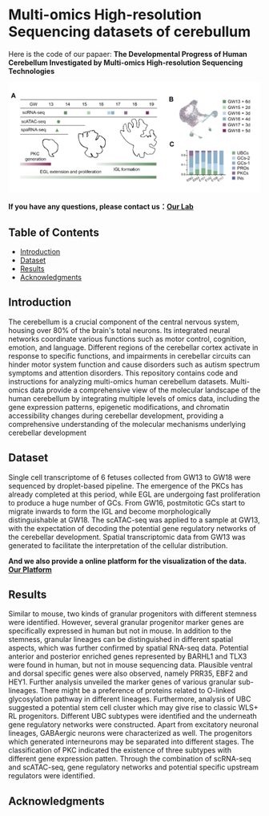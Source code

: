 #  Multi-omics High-resolution Sequencing datasets of cerebullum

Here is the code of our papaer: **The Developmental Progress of Human Cerebellum Investigated by Multi-omics High-resolution Sequencing Technologies**

![breif view of our paper](./picture1/picture1_00.png)


**If you have any questions, please contact us：**[**Our Lab**](http://english.genetics.cas.cn/people/faculty/index_20424.html?json=http://sourcedb.genetics.cas.cn/yw/people/peop/faculty/200907/t20090721_2130952.json)



## Table of Contents
- [Introduction](#introduction)
- [Dataset](#dataset)
- [Results](#results)
- [Acknowledgments](#acknowledgments)

## Introduction

The cerebellum is a crucial component of the central nervous system, housing over 80% of the brain's total neurons. Its integrated neural networks coordinate various functions such as motor control, cognition, emotion, and language. Different regions of the cerebellar cortex activate in response to specific functions, and impairments in cerebellar circuits can hinder motor system function and cause disorders such as autism spectrum symptoms and attention disorders. This repository contains code and instructions for analyzing multi-omics human cerebellum datasets. Multi-omics data provide a comprehensive view of the molecular landscape of the human cerebellum by integrating multiple levels of omics data, including the gene expression patterns, epigenetic modifications, and chromatin accessibility changes during cerebellar development, providing a comprehensive understanding of the molecular mechanisms underlying cerebellar development

## Dataset
Single cell transcriptome of 6 fetuses collected from GW13 to GW18 were sequenced by droplet-based pipeline. The emergence of the PKCs has already completed at this period, while EGL are undergoing fast proliferation to produce a huge number of GCs. From GW16, postmitotic GCs start to migrate inwards to form the IGL and become morphologically distinguishable at GW18. The scATAC-seq was applied to a sample at GW13, with the expectation of decoding the potential gene regulatory networks of the cerebellar development. Spatial transcriptomic data from GW13 was generated to facilitate the interpretation of the cellular distribution.

**And we also provide a online platform for the visualization of the data.** [**Our Platform**](http://sourcedb.genetics.cas.cn/yw/people/peop/faculty/200907/t20090721_2130952.json)

## Results
Similar to mouse, two kinds of granular progenitors with different stemness were identified. However, several granular progenitor marker genes are specifically expressed in human but not in mouse. In addition to the stemness, granular lineages can be distinguished in different spatial aspects, which was further confirmed by spatial RNA-seq data. Potential anterior and posterior enriched genes represented by BARHL1 and TLX3 were found in human, but not in mouse sequencing data. Plausible ventral and dorsal specific genes were also observed, namely PRR35, EBF2 and HEY1. Further analysis unveiled the marker genes of various granular sub-lineages. There might be a preference of proteins related to O-linked glycosylation pathway in different lineages. Furthermore, analysis of UBC suggested a potential stem cell cluster which may give rise to classic WLS+ RL progenitors. Different UBC subtypes were identified and the underneath gene regulatory networks were constructed. Apart from excitatory neuronal lineages, GABAergic neurons were characterized as well. The progenitors which generated interneurons may be separated into different stages. The classification of PKC indicated the existence of three subtypes with different gene expression patten. Through the combination of scRNA-seq and scATAC-seq, gene regulatory networks and potential specific upstream regulators were identified.

## Acknowledgments

